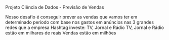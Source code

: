 Projeto Ciência de Dados - Previsão de Vendas

Nosso desafio é conseguir prever as vendas que vamos ter em determinado período com base nos gastos em anúncios nas 3 grandes redes que a empresa Hashtag investe: TV, Jornal e Rádio
TV, Jornal e Rádio estão em milhares de reais
Vendas estão em milhões

